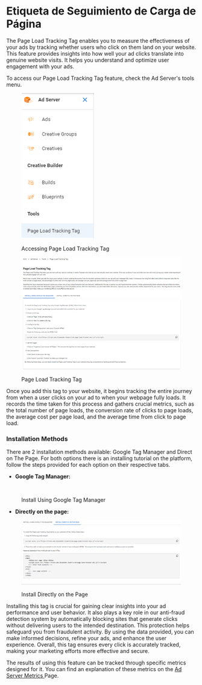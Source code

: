 # Etiqueta de Seguimiento de Carga de Página

The Page Load Tracking Tag enables you to measure the effectiveness of your ads by tracking whether users who click on them land on your website. This feature provides insights into how well your ad clicks translate into genuine website visits. It helps you understand and optimize user engagement with your ads.

To access our Page Load Tracking Tag feature, check the Ad Server's tools menu.

<figure><img src="../../.gitbook/assets/image (756).png" alt=""><figcaption><p>Accessing Page Load Tracking Tag</p></figcaption></figure>

<figure><img src="../../.gitbook/assets/image (747).png" alt=""><figcaption><p>Page Load Tracking Tag</p></figcaption></figure>

Once you add this tag to your website, it begins tracking the entire journey from when a user clicks on your ad to when your webpage fully loads. It records the time taken for this process and gathers crucial metrics, such as the total number of page loads, the conversion rate of clicks to page loads, the average cost per page load, and the average time from click to page load.

### Installation Methods

There are 2 installation methods available: Google Tag Manager and  Direct on The Page. For both options there is an installing tutorial on the platform, follow the steps provided for each option on their respective tabs.

* **Google Tag Manager:** &#x20;

<figure><img src="../../.gitbook/assets/Captura de Tela 2024-08-23 às 11.42.53.png" alt=""><figcaption><p>Install Using Google Tag Manager</p></figcaption></figure>

* **Directly on the page:**

<figure><img src="../../.gitbook/assets/image (748).png" alt=""><figcaption><p>Install Directly on the Page</p></figcaption></figure>

Installing this tag is crucial for gaining clear insights into your ad performance and user behavior. It also plays a key role in our anti-fraud detection system by automatically blocking sites that generate clicks without delivering users to the intended destination. This protection helps safeguard you from fraudulent activity. By using the data provided, you can make informed decisions, refine your ads, and enhance the user experience. Overall, this tag ensures every click is accurately tracked, making your marketing efforts more effective and secure.

The results of using this feature can be tracked through specific metrics designed for it. You can find an explanation of these metrics on the [Ad Server Metrics ](ad-server-metrics.md)Page.
